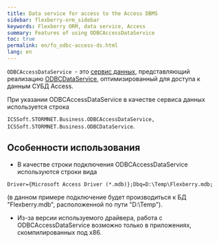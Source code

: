 ```yaml
---
title: Data service for access to the Access DBMS
sidebar: flexberry-orm_sidebar
keywords: Flexberry ORM, data service, Access
summary: Features of using ODBCAccessDataService
toc: true
permalink: en/fo_odbc-access-ds.html
lang: en
---
```


`ODBCAccessDataService `- это [сервис данных](fo_data-service.html), представляющий реализацию [ODBCDataService](fo_odbc-data-service.html), оптимизированный для доступа к данным СУБД Access.

При указании ODBCAccessDataService в качестве сервиса данных используется строка

`ICSSoft.STORMNET.Business.ODBCAccessDataService, ICSSoft.STORMNET.Business.ODBCDataService`.

## Особенности использования

* В качестве строки подключения ODBCAccessDataService используются строки вида

`Driver={Microsoft Access Driver (*.mdb)};Dbq=D:\Temp\Flexberry.mdb;`

(в данном примере подключение будет производиться к БД "Flexberry.mdb", расположенной по пути "D:\Temp\").
* Из-за версии используемого драйвера, работа с ODBCAccessDataService возможно только в приложениях, скомпилированных под x86.
